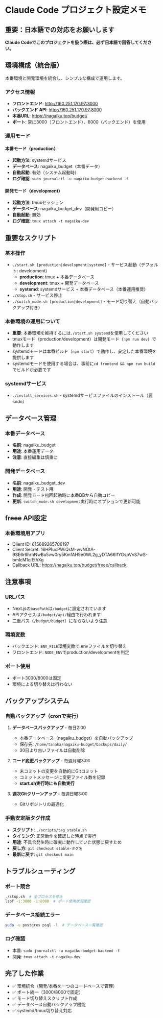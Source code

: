 # Claude Code プロジェクト設定メモ

## 重要：日本語での対応をお願いします
**Claude Codeでこのプロジェクトを扱う際は、必ず日本語で回答してください。**

## 環境構成（統合版）

本番環境と開発環境を統合し、シンプルな構成で運用します。

### アクセス情報
- **フロントエンド**: http://160.251.170.97:3000
- **バックエンド API**: http://160.251.170.97:8000
- **本番URL**: https://nagaiku.top/budget/
- **ポート**: 常に3000（フロントエンド）、8000（バックエンド）を使用

### 運用モード

#### 本番モード（production）
- **起動方法**: systemdサービス
- **データベース**: nagaiku_budget（本番データ）
- **自動起動**: 有効（システム起動時）
- **ログ確認**: `sudo journalctl -u nagaiku-budget-backend -f`

#### 開発モード（development）
- **起動方法**: tmuxセッション
- **データベース**: nagaiku_budget_dev（開発用コピー）
- **自動起動**: 無効
- **ログ確認**: `tmux attach -t nagaiku-dev`

## 重要なスクリプト

### 基本操作
- `./start.sh [production|development|systemd]` - サービス起動（デフォルト: development）
  - **production**: tmux + 本番データベース
  - **development**: tmux + 開発データベース  
  - **systemd**: systemdサービス + 本番データベース（本番運用推奨）
- `./stop.sh` - サービス停止
- `./switch_mode.sh [production|development]` - モード切り替え（自動バックアップ付き）

### 本番環境の運用について
- **重要**: 本番環境を維持するには`./start.sh systemd`を使用してください
- tmuxモード（production/development）は開発モード（`npm run dev`）で動作します
- systemdモードは本番ビルド（`npm start`）で動作し、安定した本番環境を提供します
- systemdモードを使用する場合は、事前に`cd frontend && npm run build`でビルドが必要です

### systemdサービス
- `./install_services.sh` - systemdサービスファイルのインストール（要sudo）

## データベース管理

### 本番データベース
- **名前**: nagaiku_budget
- **用途**: 本番運用データ
- **注意**: 直接編集は慎重に

### 開発データベース
- **名前**: nagaiku_budget_dev
- **用途**: 開発・テスト用
- **作成**: 開発モード初回起動時に本番DBから自動コピー
- **更新**: `switch_mode.sh development`実行時にオプションで更新可能

## freee API設定

### 本番環境用アプリ
- Client ID: 615689265706197
- Client Secret: 16HPIucPWiQsM-wvNOtA-9SE6r6hrhNwBu5vw0ry5KmfAH5e0WL2g_yDTA66IfYGspVvS7wS-bmIcM1qlEthXg
- Callback URL: https://nagaiku.top/budget/freee/callback

## 注意事項

### URLパス
- Next.jsの`basePath`は`/budget`に設定されています
- APIアクセスは`/budget/api/`経由で行われます
- 二重パス（`/budget/budget`）にならないよう注意

### 環境変数
- バックエンド: `ENV_FILE`環境変数で.envファイルを切り替え
- フロントエンド: `NODE_ENV`でproduction/developmentを判定

### ポート使用
- ポート3000/8000は固定
- 環境による切り替えは行わない

## バックアップシステム

### 自動バックアップ（cronで実行）
1. **データベースバックアップ** - 毎日2:00
   - 本番データベース（nagaiku_budget）を自動バックアップ
   - 保存先: `/home/tanaka/nagaiku-budget/backups/daily/`
   - 30日より古いファイルは自動削除

2. **コード変更バックアップ** - 毎週月曜3:00
   - 未コミットの変更を自動的にGitコミット
   - コミットメッセージに変更ファイル数を記録
   - **start.sh実行時にも自動実行**

3. **週次Gitクリーンアップ** - 毎週日曜3:00
   - Gitリポジトリの最適化

### 手動安定版タグ作成
- **スクリプト**: `./scripts/tag_stable.sh`
- **タイミング**: 正常動作を確認した時点で実行
- **用途**: 不具合発生時に確実に動作していた状態に戻すため
- **戻し方**: `git checkout stable-タグ名`
- **最新に戻す**: `git checkout main`

## トラブルシューティング

### ポート競合
```bash
./stop.sh  # 全プロセスを停止
lsof -i:3000 -i:8000  # ポート使用状況確認
```

### データベース接続エラー
```bash
sudo -u postgres psql -l  # データベース一覧確認
```

### ログ確認
- 本番: `sudo journalctl -u nagaiku-budget-backend -f`
- 開発: `tmux attach -t nagaiku-dev`

## 完了した作業
- ✅ 環境統合（開発/本番を一つのコードベースで管理）
- ✅ ポート統一（3000/8000で固定）
- ✅ モード切り替えスクリプト作成
- ✅ データベース自動バックアップ機能
- ✅ systemd/tmux切り替え対応